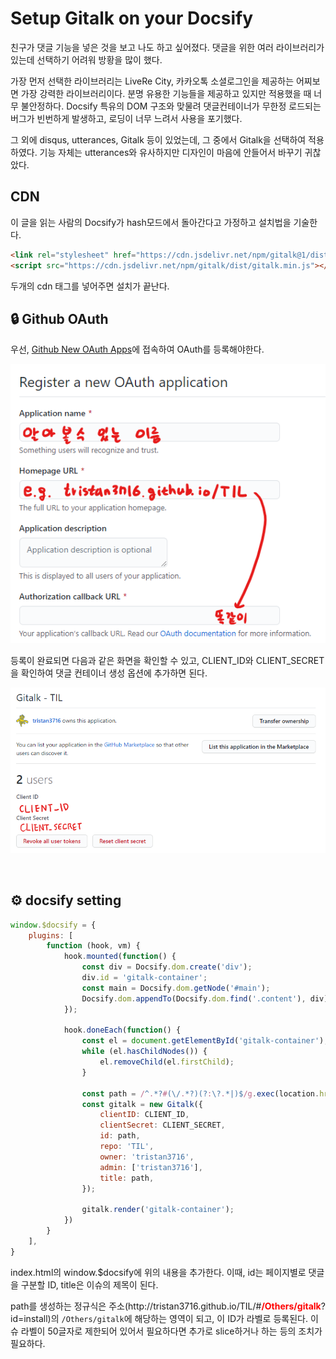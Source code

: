 # Setup Gitalk on your Docsify

<p class="indent">
친구가 댓글 기능을 넣은 것을 보고 나도 하고 싶어졌다. 댓글을 위한 여러 라이브러리가 있는데 선택하기 어려워 방황을 많이 했다.
</p>

<p class="indent">
가장 먼저 선택한 라이브러리는 LiveRe City, 카카오톡 소셜로그인을 제공하는 어찌보면 가장 강력한 라이브러리이다. 분명 유용한 기능들을 제공하고 있지만 적용했을 때 너무 불안정하다. Docsify 특유의 DOM 구조와 맞물려 댓글컨테이너가 무한정 로드되는 버그가 빈번하게 발생하고, 로딩이 너무 느려서 사용을 포기했다.
</p>

<p class="indent">
그 외에 disqus, utterances, Gitalk 등이 있었는데, 그 중에서 Gitalk을 선택하여 적용하였다. 기능 자체는 utterances와 유사하지만 디자인이 마음에 안들어서 바꾸기 귀찮았다.
</p>

## CDN

<p class="indent">
이 글을 읽는 사람의 Docsify가 hash모드에서 돌아간다고 가정하고 설치법을 기술한다.
</p>

``` html
<link rel="stylesheet" href="https://cdn.jsdelivr.net/npm/gitalk@1/dist/gitalk.css">
<script src="https://cdn.jsdelivr.net/npm/gitalk/dist/gitalk.min.js"></script>
```

<p class="indent">
두개의 cdn 태그를 넣어주면 설치가 끝난다.
</p>

## 🔒 Github OAuth
우선, [Github New OAuth Apps](https://github.com/settings/applications/new)에 접속하여 OAuth를 등록해야한다.

![Register a new OAuth application](../_media/gitalk_oauth.png)

등록이 완료되면 다음과 같은 화면을 확인할 수 있고, CLIENT_ID와 CLIENT_SECRET을 확인하여 댓글 컨테이너 생성 옵션에 추가하면 된다.

![Register a new OAuth application](../_media/gitalk_oauth_after_registration.png)

<br>

## ⚙️ docsify setting

``` js
window.$docsify = {
    plugins: [
        function (hook, vm) {
            hook.mounted(function() {
                const div = Docsify.dom.create('div');
                div.id = 'gitalk-container';
                const main = Docsify.dom.getNode('#main');
                Docsify.dom.appendTo(Docsify.dom.find('.content'), div);
            });

            hook.doneEach(function() {
                const el = document.getElementById('gitalk-container');
                while (el.hasChildNodes()) {
                    el.removeChild(el.firstChild);
                }

                const path = /^.*?#(\/.*?)(?:\?.*|)$/g.exec(location.href)[1];
                const gitalk = new Gitalk({
                    clientID: CLIENT_ID,
                    clientSecret: CLIENT_SECRET,
                    id: path,
                    repo: 'TIL',
                    owner: 'tristan3716',
                    admin: ['tristan3716'],
                    title: path,
                });

                gitalk.render('gitalk-container');
            })
        }
    ],
}
```

<p class="indent">
index.html의 window.$docsify에 위의 내용을 추가한다. 이때, id는 페이지별로 댓글을 구분할 ID, title은 이슈의 제목이 된다.
</p>

<p class="indent">
path를 생성하는 정규식은 주소(http://tristan3716.github.io/TIL/#<strong style="color: red;">/Others/gitalk</strong>?id=install)의 <code>/Others/gitalk</code>에 해당하는 영역이 되고, 이 ID가 라벨로 등록된다. 이슈 라벨이 50글자로 제한되어 있어서 필요하다면 추가로 slice하거나 하는 등의 조치가 필요하다.
</p>